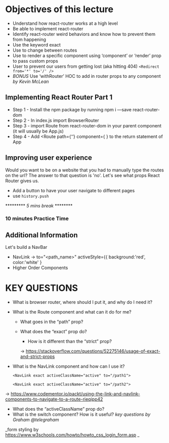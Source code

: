 # Objectives of this lecture #

* Understand how react-router works at a high level
* Be able to implement react-router
* Identify react-router weird behaviors and know how to prevent them from happening
* Use the keyword exact
* Use <Switch> to change between routes
* Use <Route> to render a specific component using ‘component’ or ‘render’ prop to pass custom props
* User <Redirect> to prevent our users from getting lost (aka hitting 404)
`<Redirect from='*' to='/' />`
* *BONUS* Use ‘withRouter’ HOC to add in router props to any component
_by Kevin McLean_


## Implementing React Router Part 1 ##
* Step 1 - Install the npm package by running npm i —save  react-router-dom 
* Step 2 - In index.js import BrowserRouter
* Step 3 - import Route from react-router-dom in your parent component (it will usually be App.js)
* Step 4 - Add <Route path={‘<name-of-the-path>‘} component={ <name-of-component />} to the return statement of App


## Improving user experience ##
Would you want to be on a website that you had to manually type the routes on the url?
The answer to that question is 'no'.
Let's see what props React Router gives us.

* Add a button to have your user navigate to different pages
* use `history.push`

********* _5 mins break_ ********

### 10 minutes Practice Time ###

## Additional Information ##
Let's build a NavBar
* NavLink ->
to="<path_name>"
activeStyle={{
background:'red',
color:'white'
}
* Higher Order Components


# KEY QUESTIONS

- What is browser router, where should I put it, and why do I need it?
- What is the Route component and what can it do for me?
  - What goes in the “path” prop?
  - What does the “exact” prop do?
    * How is it different than the “strict” prop?

    -> https://stackoverflow.com/questions/52275146/usage-of-exact-and-strict-props
- What is the NavLink component and how can I use it?

    `<NavLink exact activeClassName="active" to="/path1">`
    
    `<NavLink exact activeClassName="active" to="/path2">`
    
 -> https://www.codementor.io/packt/using-the-link-and-navlink-components-to-navigate-to-a-route-rieqipp42
  - What does the “activeClassName” prop do?
- What is the switch component? How is it useful?
_key questions by Graham @telegraham_

_form styling by https://www.w3schools.com/howto/howto_css_login_form.asp _
